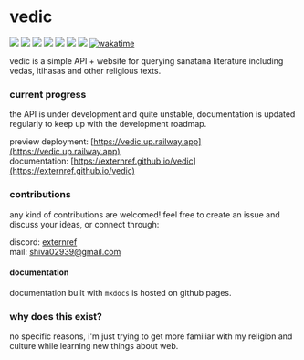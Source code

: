 # vedic

![](https://img.shields.io/badge/TypeScript-007ACC?style=for-the-badge&logo=typescript&logoColor=white)
![](https://img.shields.io/badge/PostgreSQL-316192?style=for-the-badge&logo=postgresql&logoColor=white)
![](https://img.shields.io/badge/Express.js-000000?style=for-the-badge&logo=express&logoColor=white)
![](https://img.shields.io/badge/WakaTime-000000?style=for-the-badge&logo=WakaTime&logoColor=white)
![](https://img.shields.io/badge/Railway-131415?style=for-the-badge&logo=railway&logoColor=white)
![](https://img.shields.io/badge/Canva-%2300C4CC.svg?&style=for-the-badge&logo=Canva&logoColor=white)
![](https://img.shields.io/badge/GitHub%20Pages-222222?style=for-the-badge&logo=GitHub%20Pages&logoColor=white)
[![wakatime](https://wakatime.com/badge/user/91b4defa-58b1-4cc7-8a36-6ec947f61823/project/2252ad71-2553-4587-8d8d-78564f064482.svg?style=for-the-badge)](https://wakatime.com/@externref/projects/wzfykzprge)

vedic is a simple API + website for querying sanatana literature including vedas, itihasas and other religious texts.

### current progress

the API is under development and quite unstable, documentation is updated regularly to keep up with the development roadmap.

preview deployment: [https://vedic.up.railway.app](https://vedic.up.railway.app)<br>
documentation: [https://externref.github.io/vedic](https://externref.github.io/vedic)

### contributions

any kind of contributions are welcomed! feel free to create an issue and discuss your ideas, or connect through:<br>

discord: [externref](https://discord.com/users/580034015759826944)<br>
mail: shiva02939@gmail.com

#### documentation

documentation built with `mkdocs` is hosted on github pages.

### why does this exist?

no specific reasons, i'm just trying to get more familiar with my religion and culture while learning new things about web.
